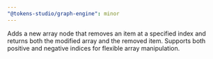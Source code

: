 ```yaml
---
"@tokens-studio/graph-engine": minor
---
```


Adds a new array node that removes an item at a specified index and returns both the modified array and the removed item. Supports both positive and negative indices for flexible array manipulation.
